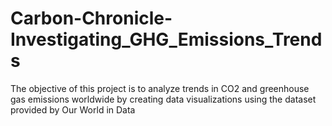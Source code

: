 # Carbon-Chronicle-Investigating_GHG_Emissions_Trends
The objective of this project is to analyze trends in CO2 and greenhouse gas emissions worldwide by creating data visualizations using the dataset provided by Our World in Data
